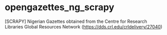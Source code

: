 # opengazettes_ng_scrapy
[SCRAPY] Nigerian Gazettes obtained from the Centre for Research Libraries Global Resources Network (https://dds.crl.edu/crldelivery/27040)

